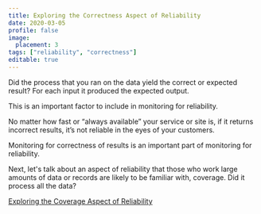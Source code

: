 ```yaml
---
title: Exploring the Correctness Aspect of Reliability
date: 2020-03-05
profile: false
image:
  placement: 3
tags: ["reliability", "correctness"]
editable: true
---
```


Did the process that you ran on the data yield the correct or expected result? For each input it produced the expected output. 

This is an important factor to include in monitoring for reliability.

No matter how fast or “always available” your service or site is, if it returns incorrect results, it’s not reliable in the eyes of your customers.

Monitoring for correctness of results is an important part of monitoring for reliability.

Next, let's talk about an aspect of reliability that those who work large amounts of data or records are likely to be familiar with, coverage. Did it process all the data?

[Exploring the Coverage Aspect of Reliability](/post/exploring-the-coverage-aspect-of-reliability/)
